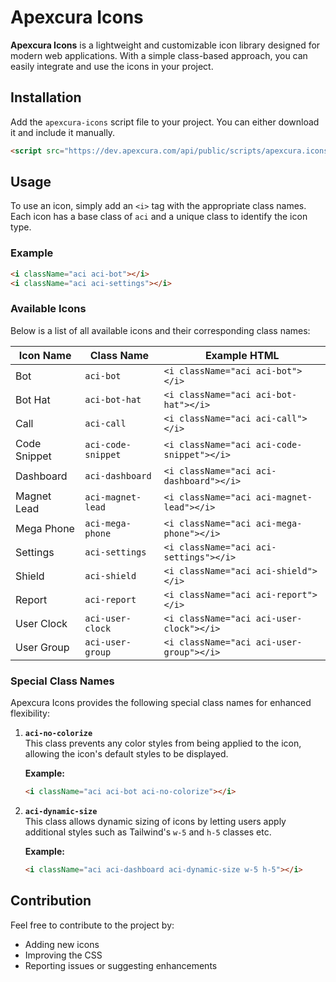 
# Apexcura Icons

**Apexcura Icons** is a lightweight and customizable icon library designed for modern web applications. With a simple class-based approach, you can easily integrate and use the icons in your project.

## Installation

Add the `apexcura-icons` script file to your project. You can either download it and include it manually. 

```html
<script src="https://dev.apexcura.com/api/public/scripts/apexcura.icons.js"></script>
```

## Usage

To use an icon, simply add an `<i>` tag with the appropriate class names. Each icon has a base class of `aci` and a unique class to identify the icon type.

### Example

```html
<i className="aci aci-bot"></i>
<i className="aci aci-settings"></i>
```

### Available Icons

Below is a list of all available icons and their corresponding class names:

| Icon Name        | Class Name            | Example HTML                        |
|-------------------|-----------------------|--------------------------------------|
| Bot              | `aci-bot`            | `<i className="aci aci-bot"></i>`   |
| Bot Hat          | `aci-bot-hat`        | `<i className="aci aci-bot-hat"></i>` |
| Call             | `aci-call`           | `<i className="aci aci-call"></i>`  |
| Code Snippet     | `aci-code-snippet`   | `<i className="aci aci-code-snippet"></i>` |
| Dashboard        | `aci-dashboard`      | `<i className="aci aci-dashboard"></i>` |
| Magnet Lead      | `aci-magnet-lead`    | `<i className="aci aci-magnet-lead"></i>` |
| Mega Phone       | `aci-mega-phone`     | `<i className="aci aci-mega-phone"></i>` |
| Settings         | `aci-settings`       | `<i className="aci aci-settings"></i>` |
| Shield           | `aci-shield`         | `<i className="aci aci-shield"></i>` |
| Report           | `aci-report`         | `<i className="aci aci-report"></i>` |
| User Clock       | `aci-user-clock`     | `<i className="aci aci-user-clock"></i>` |
| User Group       | `aci-user-group`     | `<i className="aci aci-user-group"></i>` |

### Special Class Names

Apexcura Icons provides the following special class names for enhanced flexibility:

1. **`aci-no-colorize`**  
   This class prevents any color styles from being applied to the icon, allowing the icon's default styles to be displayed.

   **Example:**
   ```html
   <i className="aci aci-bot aci-no-colorize"></i>
   ```
2. **`aci-dynamic-size`**  
   This class allows dynamic sizing of icons by letting users apply additional styles such as Tailwind's `w-5` and `h-5` classes etc.

   **Example:**
   ```html
   <i className="aci aci-dashboard aci-dynamic-size w-5 h-5"></i>
   ```


## Contribution

Feel free to contribute to the project by:

- Adding new icons
- Improving the CSS
- Reporting issues or suggesting enhancements

